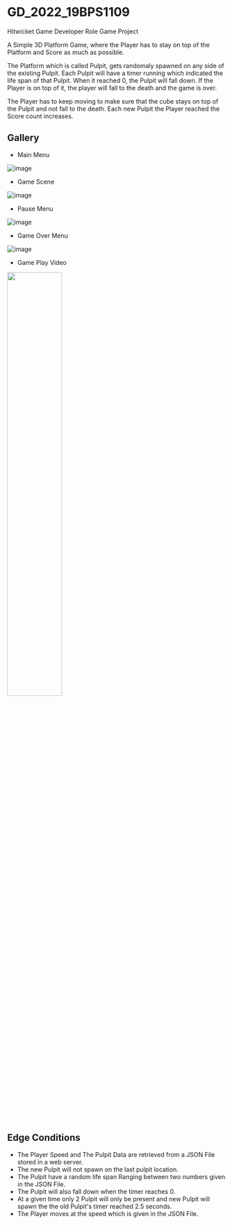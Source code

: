 # GD_2022_19BPS1109
Hitwicket Game Developer Role Game Project

A Simple 3D Platform Game, where the Player has to stay on top of the Platform and Score as much as possible.

The Platform which is called Pulpit, gets randomaly spawned on any side of the existing Pulpit.
Each Pulpit will have a timer running which indicated the life span of that Pulpit.
When it reached 0, the Pulpit will fall down.
If the Player is on top of it, the player will fall to the death and the game is over.

The Player has to keep moving to make sure that the cube stays on top of the Pulpit and not fall to the death. Each new Pulpit the Player reached the Score count increases.

## Gallery

- Main Menu

![image](https://user-images.githubusercontent.com/83279100/189513616-149ce4ae-bfab-419f-a194-007b92ce2cb6.png)

- Game Scene

![image](https://user-images.githubusercontent.com/83279100/189513639-b135c83e-c530-4450-9cda-e23f70650751.png)

- Pause Menu

![image](https://user-images.githubusercontent.com/83279100/189513643-1183a96c-4763-49b9-b078-02eec51bfd06.png)

- Game Over Menu

![image](https://user-images.githubusercontent.com/83279100/189513646-93a1d165-0254-4f19-beb7-698a542a9df4.png)

- Game Play Video

[<img src="https://user-images.githubusercontent.com/83279100/189513616-149ce4ae-bfab-419f-a194-007b92ce2cb6.png" width="50%">](https://youtu.be/K_JtiR0kT_A "View Video on Youtube")

## Edge Conditions

- The Player Speed and The Pulpit Data are retrieved from a JSON File stored in a web server.
- The new Pulpit will not spawn on the last pulpit location.
- The Pulpit have a random life span Ranging between two numbers given in the JSON File.
- The Pulpit will also fall down when the timer reaches 0.
- At a given time only 2 Pulpit will only be present and new Pulpit will spawn the the old Pulpit's timer reached 2.5 seconds.
- The Player moves at the speed which is given in the JSON File.
